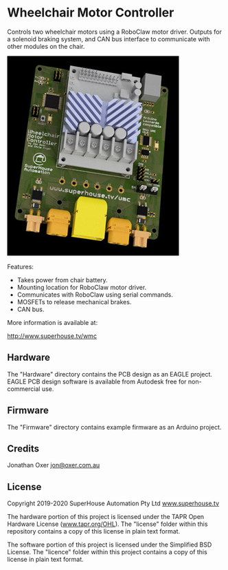 Wheelchair Motor Controller
============================

Controls two wheelchair motors using a RoboClaw motor driver. Outputs
for a solenoid braking system, and CAN bus interface to communicate
with other modules on the chair.

![Wheelchair Motor Controller](Images/WMC-v1_0-oblique-render.jpg)

Features:

 * Takes power from chair battery.
 * Mounting location for RoboClaw motor driver.
 * Communicates with RoboClaw using serial commands.
 * MOSFETs to release mechanical brakes.
 * CAN bus.

More information is available at:

  http://www.superhouse.tv/wmc


Hardware
--------
The "Hardware" directory contains the PCB design as an EAGLE project.
EAGLE PCB design software is available from Autodesk free for
non-commercial use.


Firmware
--------
The "Firmware" directory contains example firmware as an Arduino
project.


Credits
-------
Jonathan Oxer <jon@oxer.com.au>


License
-------
Copyright 2019-2020 SuperHouse Automation Pty Ltd  www.superhouse.tv  

The hardware portion of this project is licensed under the TAPR Open
Hardware License (www.tapr.org/OHL). The "license" folder within this
repository contains a copy of this license in plain text format.

The software portion of this project is licensed under the Simplified
BSD License. The "licence" folder within this project contains a
copy of this license in plain text format.


